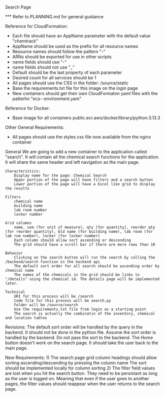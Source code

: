 Search Page

*** Refer to PLANNING.md for general guidance

Reference for CloudFormation:
- Each file should have an AppName parameter with the default value "chemtrack"
- AppName should be used as the prefix for all resource names
- Resource names should follow the pattern "<appname>-<resource type>"
- ARNs should be exported for use in other scripts
- name fields should use "-"
- name fields should not use "_"
- Default should be the last property of each parameter
- Desired count for all services should be 1
- All pages should use the CSS in the folder: /source/static
- Base the requirements.txt file for this image on the login page
- New containers should get their own CloudFormaton yaml files with the patterhn "ecs-<name>-environment.yam"

Reference for Docker:
- Base image for all containers public.ecr.aws/docker/library/python:3.13.3

Other General Requirements:
- All pages should use the styles.css file now available from the nginx container

General
    We are going to add a new container to the application called "search".  It will contain all the chemical search functions for the application.  It will share the same header and left navigation as the main page.

    Characteristics:
        Display name for the page: Chemical Search
        Upper portion of the page will have filters and a search button
        Lower portion of the page will have a Excel like grid to display the results

    Filters
        chemical name
        building name
        lab room number
        locker number

    Grid columns
        name, uom (for unit of measure), qty (for quantity), reorder qty (for reorder quantity), bld name (for building name), lab room (for lab rum number), locker (for locker number)
        Each column should allow sort ascending or descending
        The grid should have a scroll bar if there are more rows than 10
 
    Behavior
        Clicking on the search button will run the search by calling the /backend/search function in the backend api
        The default sort order for all search should be ascending order by chemical name
        The names of the chemicals in the grid should be links to "/details" using the chemical id. The details page will be implemented later.

    Technical
        URI for this process will be /search
        Code file for this process will be search.py
        Folder will be /source/search
        Use the requirements.txt file from login as a starting point
        The search is actually the combinatin of the inventory, chemical and location tables

Revisions:
    The default sort order will be handled by the query in the backend.  It should not be done in the python file.  Assume the sort order is handled by the backend.  Do not pass the sort to the backend.
    The Home button doesn't work on the search page.  It should take the user back to the main page.

New Requirements:
    1) The search page grid column headings should allow sorting ascending/descending by pressing the column name
        The sort should be implemented locally for column sorting
    2) The filter field values are lost when you hit the search button.  They need to be persistant as long as the user is logged on.  Meaning that even if the user goes to another pages, the filter values should reappear when the user returns to the search page.